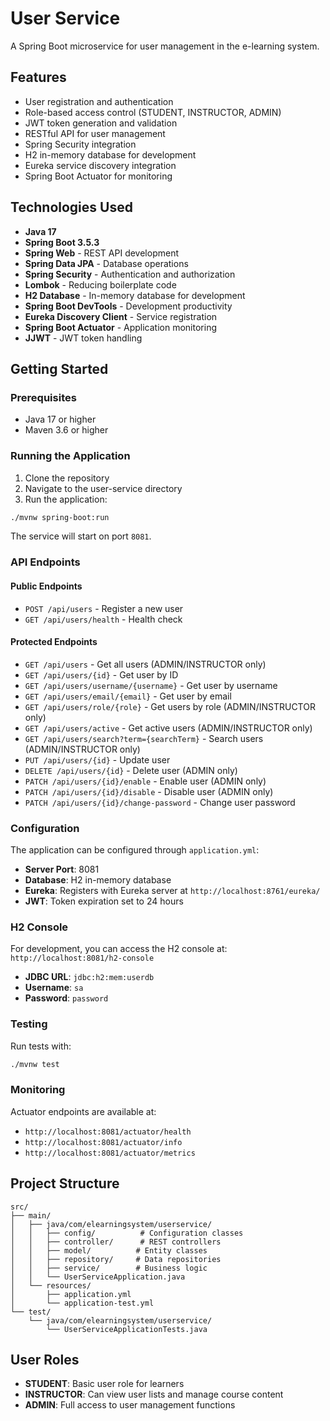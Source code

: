 # User Service

A Spring Boot microservice for user management in the e-learning system.

## Features

- User registration and authentication
- Role-based access control (STUDENT, INSTRUCTOR, ADMIN)
- JWT token generation and validation
- RESTful API for user management
- Spring Security integration
- H2 in-memory database for development
- Eureka service discovery integration
- Spring Boot Actuator for monitoring

## Technologies Used

- **Java 17**
- **Spring Boot 3.5.3**
- **Spring Web** - REST API development
- **Spring Data JPA** - Database operations
- **Spring Security** - Authentication and authorization
- **Lombok** - Reducing boilerplate code
- **H2 Database** - In-memory database for development
- **Spring Boot DevTools** - Development productivity
- **Eureka Discovery Client** - Service registration
- **Spring Boot Actuator** - Application monitoring
- **JJWT** - JWT token handling

## Getting Started

### Prerequisites

- Java 17 or higher
- Maven 3.6 or higher

### Running the Application

1. Clone the repository
2. Navigate to the user-service directory
3. Run the application:

```bash
./mvnw spring-boot:run
```

The service will start on port `8081`.

### API Endpoints

#### Public Endpoints
- `POST /api/users` - Register a new user
- `GET /api/users/health` - Health check

#### Protected Endpoints
- `GET /api/users` - Get all users (ADMIN/INSTRUCTOR only)
- `GET /api/users/{id}` - Get user by ID
- `GET /api/users/username/{username}` - Get user by username
- `GET /api/users/email/{email}` - Get user by email
- `GET /api/users/role/{role}` - Get users by role (ADMIN/INSTRUCTOR only)
- `GET /api/users/active` - Get active users (ADMIN/INSTRUCTOR only)
- `GET /api/users/search?term={searchTerm}` - Search users (ADMIN/INSTRUCTOR only)
- `PUT /api/users/{id}` - Update user
- `DELETE /api/users/{id}` - Delete user (ADMIN only)
- `PATCH /api/users/{id}/enable` - Enable user (ADMIN only)
- `PATCH /api/users/{id}/disable` - Disable user (ADMIN only)
- `PATCH /api/users/{id}/change-password` - Change user password

### Configuration

The application can be configured through `application.yml`:

- **Server Port**: 8081
- **Database**: H2 in-memory database
- **Eureka**: Registers with Eureka server at `http://localhost:8761/eureka/`
- **JWT**: Token expiration set to 24 hours

### H2 Console

For development, you can access the H2 console at:
`http://localhost:8081/h2-console`

- **JDBC URL**: `jdbc:h2:mem:userdb`
- **Username**: `sa`
- **Password**: `password`

### Testing

Run tests with:

```bash
./mvnw test
```

### Monitoring

Actuator endpoints are available at:
- `http://localhost:8081/actuator/health`
- `http://localhost:8081/actuator/info`
- `http://localhost:8081/actuator/metrics`

## Project Structure

```
src/
├── main/
│   ├── java/com/elearningsystem/userservice/
│   │   ├── config/          # Configuration classes
│   │   ├── controller/      # REST controllers
│   │   ├── model/          # Entity classes
│   │   ├── repository/     # Data repositories
│   │   ├── service/        # Business logic
│   │   └── UserServiceApplication.java
│   └── resources/
│       ├── application.yml
│       └── application-test.yml
└── test/
    └── java/com/elearningsystem/userservice/
        └── UserServiceApplicationTests.java
```

## User Roles

- **STUDENT**: Basic user role for learners
- **INSTRUCTOR**: Can view user lists and manage course content
- **ADMIN**: Full access to user management functions 